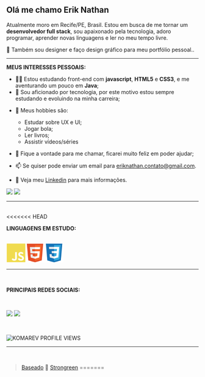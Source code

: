 ## Olá me chamo **Erik Nathan**

Atualmente moro em Recife/PE, Brasil. Estou em busca de me tornar um **desenvolvedor full stack**, sou apaixonado pela tecnologia, adoro programar, aprender novas linguagens e ler no meu tempo livre. 

🚀 Também sou designer e faço design gráfico para meu portfólio pessoal..

---

**MEUS INTERESSES PESSOAIS:**

- 👩‍💻 Estou estudando front-end com **javascript**, **HTML5** e **CSS3**, e me aventurando um pouco em **Java**;
- 💼 Sou aficionado por tecnologia, por este motivo estou sempre estudando e evoluindo na minha carreira;

* 👾 Meus hobbies são: 
  * Estudar sobre UX e UI; 
  * Jogar bola;
  * Ler livros;
  * Assistir vídeos/séries

* 💬 Fique a vontade para me chamar, ficarei muito feliz em poder ajudar;
* 📫 Se quiser pode enviar um email para eriknathan.contato@gmail.com.
* 📝 Veja meu <a href="https://www.linkedin.com/in/erik-nathan-827b6b203/" target="_blank">Linkedin</a> para mais informações.

<div align="left">
<span>
  <img height="170em" src="https://github-readme-stats.vercel.app/api?username=atqjunior&show_icons=true&include_all_commits=true&count_private=true&theme=slateorange&icon_color=#268bd2&title_color=#268bd2&custom_title=Amaury Junior GitHub Stats"/>
</span>
<span>
  <img height="170em" src="https://github-readme-stats.vercel.app/api/top-langs/?username=atqjunior&layout=default&&langs_count=5&theme=slateorange&icon_color=#268bd2&title_color=#268bd2&custom_title=Most Used Languages"/>
</span>

---
<br>
<<<<<<< HEAD

**LINGUAGENS EM ESTUDO:**

  <br>
  <img align="left" alt="atqjunior-JS" height="50" width="50" src="https://raw.githubusercontent.com/devicons/devicon/master/icons/javascript/javascript-plain.svg">
  <img aign="left" alt="atqjunior-CSS" height="50" width="50" src="https://raw.githubusercontent.com/devicons/devicon/master/icons/css3/css3-original.svg">
  <img align="left" alt="atqjunior-HTML" height="50" width="50" src="https://raw.githubusercontent.com/devicons/devicon/master/icons/html5/html5-original.svg">

---
<br> 

**PRINCIPAIS REDES SOCIAIS:**

<br>

<a href="https://www.linkedin.com/in/erik-nathan-827b6b203/" target="_blank"><img src="https://img.shields.io/badge/-LinkedIn-%230077B5?style=for-the-badge&logo=linkedin&logoColor=white" target="_blank"></a>
<a href="https://instagram.com/dev_eriknathan" target="_blank"><img src="https://img.shields.io/badge/-Instagram-%23E4405F?style=for-the-badge&logo=instagram&logoColor=white" target="_blank"></a>

<br>

![KOMAREV PROFILE VIEWS](https://komarev.com/ghpvc/?username=atqjunior&label=PROFILE+VIEWS&)

---
<br>

>[Baseado](https://github.com/Strongreen) 
>🧡 [Strongreen](https://github.com/Strongreen)
=======